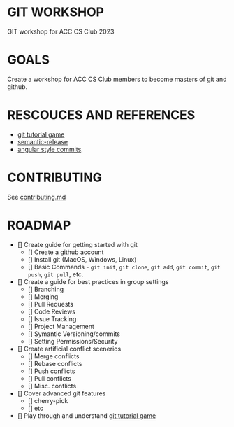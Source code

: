 # GIT WORKSHOP
GIT workshop for ACC CS Club 2023

# GOALS
Create a workshop for ACC CS Club members to become masters of git and github.

# RESCOUCES AND REFERENCES
- [git tutorial game](https://learngitbranching.js.org/)
- [semantic-release](https://github.com/semantic-release/semantic-release)
- [angular style commits](https://github.com/angular/angular/blob/68a6a07/CONTRIBUTING.md#commit).

# CONTRIBUTING
See [contributing.md](docs/contributing.md)

# ROADMAP
- [] Create guide for getting started with git
  - [] Create a github account
  - [] Install git (MacOS, Windows, Linux)
  - [] Basic Commands - `git init`, `git clone`, `git add`, `git commit`, `git push`, `git pull`, etc.
- [] Create a guide for best practices in group settings
  - [] Branching
  - [] Merging
  - [] Pull Requests
  - [] Code Reviews
  - [] Issue Tracking
  - [] Project Management
  - [] Symantic Versioning/commits
  - [] Setting Permissions/Security
- [] Create artificial conflict scenerios
    - [] Merge conflicts
    - [] Rebase conflicts
    - [] Push conflicts
    - [] Pull conflicts
    - [] Misc. conflicts
- [] Cover advanced git features
  - [] cherry-pick
  - [] etc
- [] Play through and understand [git tutorial game](https://learngitbranching.js.org/)




